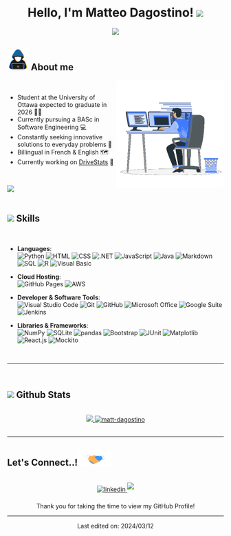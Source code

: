 <h1 align="center"><b>Hello, I'm Matteo Dagostino! </b><img src="https://media.giphy.com/media/hvRJCLFzcasrR4ia7z/giphy.gif" width="35"></h1>

<p align="center">
  <a href="https://github.com/DenverCoder1/readme-typing-svg"><img src="https://readme-typing-svg.herokuapp.com?font=Time+New+Roman&color=cyan&size=25&center=true&vCenter=true&width=600&height=100&lines=Salut,+comment+ça+va?;Student+at+the+University+of+Ottawa;Software+Enginnering+Student"></a>
</p>
	
## <picture><img src = "https://github.com/0xAbdulKhalid/0xAbdulKhalid/raw/main/assets/mdImages/about_me.gif" width = 50px></picture> **About me**

<picture> <img align="right" src="https://github.com/0xAbdulKhalid/0xAbdulKhalid/raw/main/assets/mdImages/Right_Side.gif" width = 250px></picture>

<br>

- Student at the University of Ottawa expected to graduate in 2026 👨‍🎓
- Currently pursuing a BASc in Software Engineering 💻
- Constantly seeking innovative solutions to everyday problems 🔎
- Billingual in French & English 🗺️
- Currently working on [DriveStats](https://github.com/matt-dagostino/drive-stats) 📱

<br>

<img src="https://user-images.githubusercontent.com/73097560/115834477-dbab4500-a447-11eb-908a-139a6edaec5c.gif"><br><br>

## <img src="https://media2.giphy.com/media/QssGEmpkyEOhBCb7e1/giphy.gif?cid=ecf05e47a0n3gi1bfqntqmob8g9aid1oyj2wr3ds3mg700bl&rid=giphy.gif" width ="25"><b> Skills</b>
<br>

<p align="center">

- **Languages**:  
	![Python](https://img.shields.io/badge/Python-14354C?style=for-the-badge&logo=python&logoColor=white)
	![HTML](https://img.shields.io/badge/HTML-239120?style=for-the-badge&logo=html5&logoColor=white)
	![CSS](https://img.shields.io/badge/CSS3-1572B6?style=for-the-badge&logo=css3&logoColor=white)
	![.NET](https://img.shields.io/badge/.NET-5C2D91?style=for-the-badge&logo=.net&logoColor=white)
	![JavaScript](https://img.shields.io/badge/JavaScript-323330?style=for-the-badge&logo=javascript&logoColor=F7DF1E)
	![Java](https://img.shields.io/badge/Java-ED8B00?style=for-the-badge&logo=java&logoColor=white)
	![Markdown](https://img.shields.io/badge/Markdown-000000?style=for-the-badge&logo=markdown&logoColor=white)
	![SQL](https://img.shields.io/badge/SQL-00000F?style=for-the-badge&logo=mysql&logoColor=white)
	![R](https://img.shields.io/badge/R-%23276DC3.svg?style=for-the-badge&logo=r&logoColor=white)
	![Visual Basic](https://img.shields.io/badge/Visual%20Basic-7B0099?style=for-the-badge&logo=visual-studio&logoColor=white)

- **Cloud Hosting**:  
	![GitHub Pages](https://img.shields.io/badge/GitHub%20Pages-%23327FC7.svg?style=for-the-badge&logo=github&logoColor=white)
	![AWS](https://img.shields.io/badge/AWS-%23FF9900.svg?style=for-the-badge&logo=amazon-aws&logoColor=white)

- **Developer & Software Tools**:  
	![Visual Studio Code](https://img.shields.io/badge/Visual%20Studio%20Code-0078d7.svg?style=for-the-badge&logo=visual-studio-code&logoColor=white)
	![Git](https://img.shields.io/badge/Git-F05033?style=for-the-badge&logo=git&logoColor=white)
	![GitHub](https://img.shields.io/badge/GitHub-181717?style=for-the-badge&logo=github&logoColor=white)
	![Microsoft Office](https://img.shields.io/badge/Microsoft%20Office-D83B01?style=for-the-badge&logo=microsoft-office&logoColor=white)
	![Google Suite](https://img.shields.io/badge/Google%20Suite-4285F4?style=for-the-badge&logo=google&logoColor=white)
	![Jenkins](https://img.shields.io/badge/Jenkins-D24939?style=for-the-badge&logo=jenkins&logoColor=white)

- **Libraries & Frameworks**:  
	![NumPy](https://img.shields.io/badge/NumPy-013243?style=for-the-badge&logo=numpy&logoColor=white)
	![SQLite](https://img.shields.io/badge/SQLite-003B57?style=for-the-badge&logo=sqlite&logoColor=white)
	![pandas](https://img.shields.io/badge/pandas-150458?style=for-the-badge&logo=pandas&logoColor=white)
	![Bootstrap](https://img.shields.io/badge/Bootstrap-563D7C?style=for-the-badge&logo=bootstrap&logoColor=white)
	![JUnit](https://img.shields.io/badge/JUnit-25A162?style=for-the-badge&logo=junit&logoColor=white)
	![Matplotlib](https://img.shields.io/badge/Matplotlib-3776AB?style=for-the-badge&logo=matplotlib&logoColor=white)
	![React.js](https://img.shields.io/badge/React-61DAFB?style=for-the-badge&logo=react&logoColor=white)
	![Mockito](https://img.shields.io/badge/Mockito-%235DAE4A.svg?style=for-the-badge&logo=mockito&logoColor=white)

<br>
</p>

-----

<br>


## <img src="https://media.giphy.com/media/iY8CRBdQXODJSCERIr/giphy.gif" width="35"><b> Github Stats </b>
<br>

<div align="center">

<a href="https://github.com/matt-dagostino">
  <img src="https://github-readme-stats-git-masterrstaa-rickstaa.vercel.app/api?username=matt-dagostino&include_all_commits=true&count_private=true&show_icons=true&line_height=20&title_color=7A7ADB&icon_color=2234AE&text_color=D3D3D3&bg_color=0,000000,130F40" width="465"/>
  
  <img src="https://github-readme-stats-git-masterrstaa-rickstaa.vercel.app/api/top-langs/?username=matt-dagostino&langs_count=3&show_icons=true&line_height=20&title_color=7A7ADB&icon_color=2234AE&text_color=D3D3D3&bg_color=0,000000,130F40" width="375"  alt="matt-dagostino"/>

</a>
</div>

<br>

-----



## <b> Let's Connect..!</b><img src="https://github.com/0xAbdulKhalid/0xAbdulKhalid/raw/main/assets/mdImages/handshake.gif" width ="80">
<br>
<div align='center'>


<a href="https://www.linkedin.com/in/matteo-dagostino09/" target="_blank">
<img src="https://img.shields.io/badge/linkedin:  Matteo Dagostino-%2300acee.svg?color=405DE6&style=for-the-badge&logo=linkedin&logoColor=white" alt=linkedin style="margin-bottom: 5px;"/>
</a>

<a href="mailto:matt.dag09@gmail.com" target="_blank">
<img src="https://img.shields.io/badge/gmail:  matt.dag09@gmail.com-%23EA4335.svg?style=for-the-badge&logo=gmail&logoColor=white" t=mail style="margin-bottom: 5px;" />
</a>

<br>
<br>
Thank you for taking the time to view my GitHub Profile!
<br>
	
</div>

<div align='center'>
</div>

------------------------
<div align="center">
Last edited on: 2024/03/12
</div>
<br>
